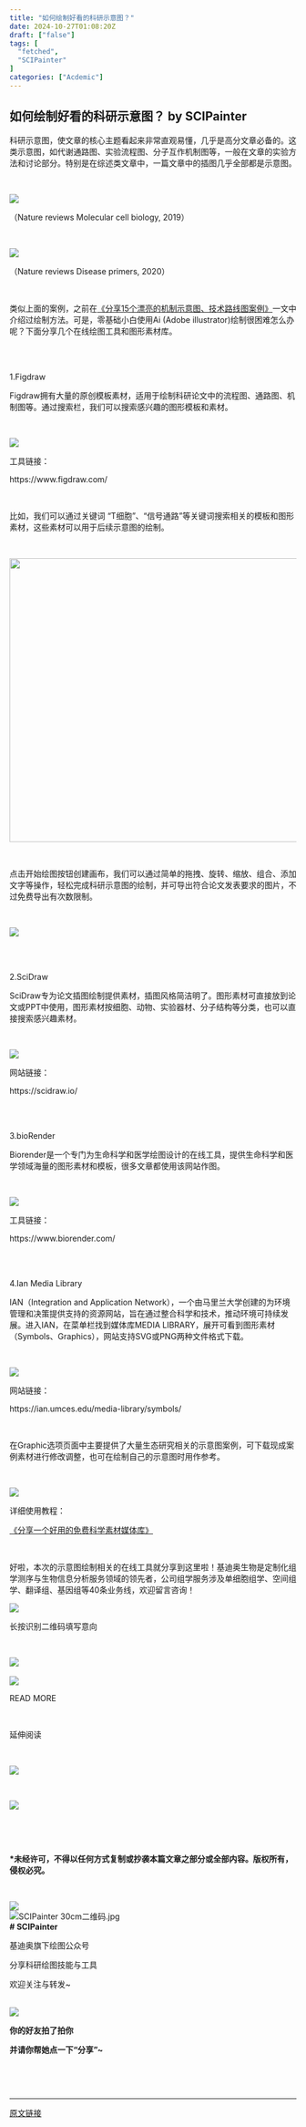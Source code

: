 ```yaml
---
title: "如何绘制好看的科研示意图？"
date: 2024-10-27T01:08:20Z
draft: ["false"]
tags: [
  "fetched",
  "SCIPainter"
]
categories: ["Acdemic"]
---
```

如何绘制好看的科研示意图？ by SCIPainter
------
<div><p data-mpa-powered-by="yiban.io"><span>科研示意图，使文章的核心主题看起来非常直观易懂，几乎是高分文章必备的。这类示意图，如代谢通路图、实验流程图、分子互作机制图等，一般在文章的实验方法和讨论部分。特别是在综述类文章中，一篇文章中的插图几乎全部都是示意图。<br></span></p><p><span><br></span></p><p><img data-imgfileid="100064416" data-ratio="0.7425925925925926" data-src="https://mmbiz.qpic.cn/sz_mmbiz_png/tgUVxVRjT6miaMvwo1xJA7PaBP3nVjWEUD1tVLc5lVfVLUricyBQXI1ia6vAD4XUFFmAmCxcibZul6lmmRR10xTs7Q/640?wx_fmt=png&amp;from=appmsg" data-type="png" data-w="1080" src="https://mmbiz.qpic.cn/sz_mmbiz_png/tgUVxVRjT6miaMvwo1xJA7PaBP3nVjWEUD1tVLc5lVfVLUricyBQXI1ia6vAD4XUFFmAmCxcibZul6lmmRR10xTs7Q/640?wx_fmt=png&amp;from=appmsg"></p><p><span>（Nature reviews Molecular cell biology, 2019）</span></p><p><span><br></span></p><p><img data-imgfileid="100064413" data-ratio="0.5796296296296296" data-src="https://mmbiz.qpic.cn/sz_mmbiz_png/tgUVxVRjT6miaMvwo1xJA7PaBP3nVjWEUGDtibCZaOlgQTWn4wZTqfFZUM1YAB3IDwy1ru42odp5kaTeqM56icyxQ/640?wx_fmt=png&amp;from=appmsg" data-type="png" data-w="1080" src="https://mmbiz.qpic.cn/sz_mmbiz_png/tgUVxVRjT6miaMvwo1xJA7PaBP3nVjWEUGDtibCZaOlgQTWn4wZTqfFZUM1YAB3IDwy1ru42odp5kaTeqM56icyxQ/640?wx_fmt=png&amp;from=appmsg"></p><p><span>（Nature reviews Disease primers, 2020）</span></p><p><span><br></span></p><p><span>类似上面的案例，之前在<a target="_blank" href="http://mp.weixin.qq.com/s?__biz=MzA5NzQzOTgzMw==&amp;mid=2651019903&amp;idx=1&amp;sn=fbf3452dd9de5ed3e2d365c748be5707&amp;chksm=8b572349bc20aa5fa206a7a5439f75159ce41c751533279fb3b766dafb1786ced227cb546c09&amp;scene=21#wechat_redirect" textvalue="《分享15个漂亮的机制示意图、技术路线图案例》" linktype="text" imgurl="" imgdata="null" data-itemshowtype="0" tab="innerlink" data-linktype="2">《分享15个漂亮的机制示意图、技术路线图案例》</a>一文中介绍过绘制方法。可是，零基础小白使用Ai (Adobe illustrator)绘制很困难怎么办呢？下面分享几个在线绘图工具和图形素材库。</span></p><section data-mpa-template="t" mpa-from-tpl="t"><section data-mpa-template="t" mpa-from-tpl="t"><section data-mpa-category="模板" data-mid="" mpa-from-tpl="t"><section data-mid="" mpa-from-tpl="t"><section data-mid="" mpa-from-tpl="t"><br mpa-from-tpl="t"></section><section data-mid="" mpa-from-tpl="t"><br mpa-from-tpl="t"></section><section data-mid="" mpa-from-tpl="t"><section data-mid="" mpa-from-tpl="t"><section data-mid="" mpa-from-tpl="t"><p data-mid=""><span mpa-is-content="t">1.Figdraw</span></p></section></section></section></section></section></section></section><p><span></span></p><p><span>Figdraw拥有大量的原创模板素材，适用于绘制科研论文中的流程图、通路图、机制图等。通过搜索栏，我们可以搜索感兴趣的图形模板和素材。</span></p><p><span><br></span></p><p><img data-imgfileid="100064414" data-ratio="0.7407407407407407" data-src="https://mmbiz.qpic.cn/sz_mmbiz_png/tgUVxVRjT6miaMvwo1xJA7PaBP3nVjWEUic5M3hML6E3SvrLCPj7RtA7Ng6ZeopX333nOk8wRxLctZEicUWvrKJBA/640?wx_fmt=png&amp;from=appmsg" data-type="png" data-w="1080" src="https://mmbiz.qpic.cn/sz_mmbiz_png/tgUVxVRjT6miaMvwo1xJA7PaBP3nVjWEUic5M3hML6E3SvrLCPj7RtA7Ng6ZeopX333nOk8wRxLctZEicUWvrKJBA/640?wx_fmt=png&amp;from=appmsg"></p><p><span>工具链接：</span></p><p><span>https://www.figdraw.com/</span></p><p><span><br></span></p><p><span>比如，我们可以通过关键词 “T细胞”、“信号通路”等关键词搜索相关的模板和图形素材，这些素材可以用于后续示意图的绘制。</span></p><p><br></p><p><img data-imgfileid="100064455" data-ratio="0.46111111111111114" data-src="https://mmbiz.qpic.cn/sz_mmbiz_png/tgUVxVRjT6keTJZ9cEW0iafeZP02hlMJbn6erxppTamDPZTlNprOLTZKxADhChvK55FV68CxwQcdKnmzh4sXAsA/640?&amp;wx_fmt=png" data-type="png" data-w="1080" height="498" width="1080" src="https://mmbiz.qpic.cn/sz_mmbiz_png/tgUVxVRjT6keTJZ9cEW0iafeZP02hlMJbn6erxppTamDPZTlNprOLTZKxADhChvK55FV68CxwQcdKnmzh4sXAsA/640?&amp;wx_fmt=png"></p><p><span><br></span></p><p><span>点击开始绘图按钮创建画布，我们可以通过简单的拖拽、旋转、缩放、组合、添加文字等操作，轻松完成科研示意图的绘制，并可导出符合论文发表要求的图片，不过免费导出有次数限制。</span></p><p><span><br></span></p><p><img data-imgfileid="100064415" data-ratio="0.6574074074074074" data-src="https://mmbiz.qpic.cn/sz_mmbiz_gif/tgUVxVRjT6miaMvwo1xJA7PaBP3nVjWEUeQPlCGzaQpIsChZInZQv4HEwksdslE4kV7XSDV2GLBDFGZxU55ntMA/640?wx_fmt=gif&amp;from=appmsg" data-type="gif" data-w="1080" src="https://mmbiz.qpic.cn/sz_mmbiz_gif/tgUVxVRjT6miaMvwo1xJA7PaBP3nVjWEUeQPlCGzaQpIsChZInZQv4HEwksdslE4kV7XSDV2GLBDFGZxU55ntMA/640?wx_fmt=gif&amp;from=appmsg"></p><section data-mpa-template="t" mpa-from-tpl="t"><section data-mpa-template="t" mpa-from-tpl="t"><section data-mpa-category="模板" data-mid="" mpa-from-tpl="t"><section data-mid="" mpa-from-tpl="t"><section data-mid="" mpa-from-tpl="t"><br mpa-from-tpl="t"></section><section data-mid="" mpa-from-tpl="t"><br mpa-from-tpl="t"></section><section data-mid="" mpa-from-tpl="t"><section data-mid="" mpa-from-tpl="t"><section data-mid="" mpa-from-tpl="t"><p data-mid=""><span mpa-is-content="t">2.SciDraw</span></p></section></section></section></section></section></section></section><p><span></span></p><p><span>SciDraw专为论文插图绘制提供素材，插图风格简洁明了。图形素材可直接放到论文或PPT中使用，图形素材按细胞、动物、实验器材、分子结构等分类，也可以直接搜索感兴趣素材。</span></p><p><br></p><p><img data-imgfileid="100064419" data-ratio="0.6814814814814815" data-src="https://mmbiz.qpic.cn/sz_mmbiz_gif/tgUVxVRjT6miaMvwo1xJA7PaBP3nVjWEUxzczwBu96AhQn0D8YOibibOKexRwZpjEg1uibXoTWF5QrNFsMSjANgibTQ/640?wx_fmt=gif&amp;from=appmsg" data-type="gif" data-w="1080" src="https://mmbiz.qpic.cn/sz_mmbiz_gif/tgUVxVRjT6miaMvwo1xJA7PaBP3nVjWEUxzczwBu96AhQn0D8YOibibOKexRwZpjEg1uibXoTWF5QrNFsMSjANgibTQ/640?wx_fmt=gif&amp;from=appmsg"></p><p><span>网站链接：</span></p><p><span>https://scidraw.io/</span></p><section data-mpa-template="t" mpa-from-tpl="t"><section data-mpa-template="t" mpa-from-tpl="t"><section data-mpa-category="模板" data-mid="" mpa-from-tpl="t"><section data-mid="" mpa-from-tpl="t"><section data-mid="" mpa-from-tpl="t"><br mpa-from-tpl="t"></section><section data-mid="" mpa-from-tpl="t"><br mpa-from-tpl="t"></section><section data-mid="" mpa-from-tpl="t"><section data-mid="" mpa-from-tpl="t"><section data-mid="" mpa-from-tpl="t"><p data-mid=""><span mpa-is-content="t">3.bioRender</span></p></section></section></section></section></section></section></section><p><span></span></p><p><span>Biorender是一个专门为生命科学和医学绘图设计的在线工具，提供生命科学和医学领域海量的图形素材和模板，很多文章都使用该网站作图。</span></p><p><br></p><p><img data-imgfileid="100064420" data-ratio="0.6626506024096386" data-src="https://mmbiz.qpic.cn/sz_mmbiz_gif/tgUVxVRjT6miaMvwo1xJA7PaBP3nVjWEUqUMibZ1kdOKZiaFlKVExGtib4o4BSVuS74pl1WjWLIGa40Dpl2gSaibiaPg/640?wx_fmt=gif&amp;from=appmsg" data-type="gif" data-w="1079" src="https://mmbiz.qpic.cn/sz_mmbiz_gif/tgUVxVRjT6miaMvwo1xJA7PaBP3nVjWEUqUMibZ1kdOKZiaFlKVExGtib4o4BSVuS74pl1WjWLIGa40Dpl2gSaibiaPg/640?wx_fmt=gif&amp;from=appmsg"></p><p><span>工具链接：</span></p><p><span>https://www.biorender.com/</span></p><section data-mpa-template="t" mpa-from-tpl="t"><section data-mpa-template="t" mpa-from-tpl="t"><section data-mpa-category="模板" data-mid="" mpa-from-tpl="t"><section data-mid="" mpa-from-tpl="t"><section data-mid="" mpa-from-tpl="t"><br mpa-from-tpl="t"></section><section data-mid="" mpa-from-tpl="t"><br mpa-from-tpl="t"></section><section data-mid="" mpa-from-tpl="t"><section data-mid="" mpa-from-tpl="t"><section data-mid="" mpa-from-tpl="t"><p data-mid=""><span mpa-is-content="t">4.Ian Media Library</span></p></section></section></section></section></section></section></section><p><span></span></p><p><span>IAN（Integration and Application Network），一个由马里兰大学创建的为环境管理和决策提供支持的资源网站，旨在通过整合科学和技术，推动环境可持续发展。进入IAN，在菜单栏找到媒体库MEDIA LIBRARY，展开可看到图形素材（Symbols、Graphics），网站支持SVG或PNG两种文件格式下载。</span></p><p><br></p><p><img data-imgfileid="100064417" data-ratio="0.7194444444444444" data-src="https://mmbiz.qpic.cn/sz_mmbiz_png/tgUVxVRjT6miaMvwo1xJA7PaBP3nVjWEU5IV49Jxrp0owIKwngcIXNXfqibbPeqpT6JXrpDdJr3CkWXEg38icHXvg/640?wx_fmt=png&amp;from=appmsg" data-type="png" data-w="1080" src="https://mmbiz.qpic.cn/sz_mmbiz_png/tgUVxVRjT6miaMvwo1xJA7PaBP3nVjWEU5IV49Jxrp0owIKwngcIXNXfqibbPeqpT6JXrpDdJr3CkWXEg38icHXvg/640?wx_fmt=png&amp;from=appmsg"></p><p><span>网站链接：</span></p><p><span>https://ian.umces.edu/media-library/symbols/</span></p><p><span><br></span></p><p><span>在Graphic选项页面中主要提供了大量生态研究相关的示意图案例，可下载现成案例素材进行修改调整，也可在绘制自己的示意图时用作参考。</span></p><p><br></p><p><img data-imgfileid="100064418" data-ratio="0.7268518518518519" data-src="https://mmbiz.qpic.cn/sz_mmbiz_png/tgUVxVRjT6miaMvwo1xJA7PaBP3nVjWEUiaPMRBw759E43zvVBnWvibCPGEUAkOnSOdicNzJeRrXrYaw2ejVu4gm6A/640?wx_fmt=png&amp;from=appmsg" data-type="png" data-w="1080" src="https://mmbiz.qpic.cn/sz_mmbiz_png/tgUVxVRjT6miaMvwo1xJA7PaBP3nVjWEUiaPMRBw759E43zvVBnWvibCPGEUAkOnSOdicNzJeRrXrYaw2ejVu4gm6A/640?wx_fmt=png&amp;from=appmsg"></p><p><span>详细使用教程：</span></p><p><span><a target="_blank" href="http://mp.weixin.qq.com/s?__biz=MzIyOTY3MDA3MA==&amp;mid=2247533751&amp;idx=1&amp;sn=c76d2f4397b894c9de049b6ff8dd4465&amp;chksm=e8bd296edfcaa078911877a6a81eb618ccd25fb360227268386541ca4295610d9b3e08b2b8a7&amp;scene=21#wechat_redirect" textvalue="《分享一个好用的免费科学素材媒体库》" linktype="text" imgurl="" imgdata="null" data-itemshowtype="0" tab="innerlink" data-linktype="2">《分享一个好用的免费科学素材媒体库》</a></span></p><p><span><br></span></p><p><span>好啦，本次的示意图绘制相关的在线工具就分享到这里啦！</span><span>基迪奥生物</span><span>是定制化组学测序与生物信息分析服务领域的领先者，公司组学服务涉及单细胞组学、空间组学、翻译组、基因组等40条业务线，欢迎留言咨询！</span></p><p><img data-imgfileid="100064421" data-ratio="1" data-s="300,640" data-src="https://mmbiz.qpic.cn/sz_mmbiz_png/tgUVxVRjT6n8DRic77wTrk8vibV3a3HK1Pe5g78Sfyic6228ibUMKf0dEnYpMEfe9libzZgicLQ0BBFMS64TNbuDyA4w/640?wx_fmt=png&amp;from=appmsg" data-type="png" data-w="500" src="https://mmbiz.qpic.cn/sz_mmbiz_png/tgUVxVRjT6n8DRic77wTrk8vibV3a3HK1Pe5g78Sfyic6228ibUMKf0dEnYpMEfe9libzZgicLQ0BBFMS64TNbuDyA4w/640?wx_fmt=png&amp;from=appmsg"></p><p><span>长按识别二维码填写意向</span></p><p><br></p><section data-mpa-template="t" mpa-from-tpl="t"><section data-mpa-template="t" mpa-from-tpl="t"><section data-mid="" mpa-from-tpl="t"><section data-mid="" mpa-from-tpl="t"><section data-mid="" mpa-from-tpl="t"><section data-mid="" mpa-from-tpl="t"><img data-imgfileid="503537932" data-ratio="0.5845070422535211" data-src="https://mmbiz.qpic.cn/mmbiz_png/b2NBibtPFhOXN1Rh1Y1ibC8AgJhOXqiay3X14awZPPYbNCb5iaqbLWGF6DNYjrp8kZ3n2fYUjQnaO9Bvj1mR14OBYA/640?from=appmsg&amp;wx_fmt=png" data-w="284" src="https://mmbiz.qpic.cn/mmbiz_png/b2NBibtPFhOXN1Rh1Y1ibC8AgJhOXqiay3X14awZPPYbNCb5iaqbLWGF6DNYjrp8kZ3n2fYUjQnaO9Bvj1mR14OBYA/640?from=appmsg&amp;wx_fmt=png"></section><section data-mid="" mpa-from-tpl="t"><br mpa-from-tpl="t"></section><section data-mid="" mpa-from-tpl="t"><section data-mid="" mpa-from-tpl="t"><section data-mid="" mpa-from-tpl="t"><img data-imgfileid="503537930" data-ratio="0.1875" data-src="https://mmbiz.qpic.cn/mmbiz_png/bBibQ23V3Ntgrq38h2o2ibqviaXVkG7lGBEFcN6YkiauqGrt4uSIQS0ogZsAhKFomNsIjLgm8W9nZWAqiaicYG26iaLfQ/640?from=appmsg&amp;wx_fmt=png" data-w="64" src="https://mmbiz.qpic.cn/mmbiz_png/bBibQ23V3Ntgrq38h2o2ibqviaXVkG7lGBEFcN6YkiauqGrt4uSIQS0ogZsAhKFomNsIjLgm8W9nZWAqiaicYG26iaLfQ/640?from=appmsg&amp;wx_fmt=png"></section><section data-mid="" mpa-from-tpl="t"><p data-mid="">READ MORE</p></section></section><section data-mid="" mpa-from-tpl="t"><br mpa-from-tpl="t"></section><section data-mid="" mpa-from-tpl="t"><p data-mid=""><span data-mid="">延伸阅读</span></p></section></section></section></section></section></section></section><p><br></p><p><a target="_blank" href="http://mp.weixin.qq.com/s?__biz=MzIyOTY3MDA3MA==&amp;mid=2247542726&amp;idx=1&amp;sn=cc64351390ff79fcc3e138419cb53430&amp;chksm=e8bd4a1fdfcac3096d381d0677734f058a0674fdfb8f72ace7579e38db00da883b23554318f6&amp;scene=21#wechat_redirect" textvalue="一眼被老板夸的结果图这样画！超简单超丝滑" linktype="image" imgurl="https://mmbiz.qpic.cn/sz_mmbiz_jpg/tgUVxVRjT6mHo268k3HfSgXVlCCQXnelPDicyG0PxNY2CTwyiao2II62msd8wkXd9pD8SMqELanzuZl0UFUwufgA/0?wx_fmt=jpeg&amp;from=appmsg" imgdata="[object Object]" data-itemshowtype="0" tab="innerlink" data-linktype="1"><span><img data-galleryid="" data-imgfileid="100061143" data-ratio="0.4685185185185185" data-s="300,640" data-src="https://mmbiz.qpic.cn/sz_mmbiz_jpg/tgUVxVRjT6mHo268k3HfSgXVlCCQXnelPDicyG0PxNY2CTwyiao2II62msd8wkXd9pD8SMqELanzuZl0UFUwufgA/640?wx_fmt=jpeg&amp;from=appmsg" data-type="jpeg" data-w="1080" src="https://mmbiz.qpic.cn/sz_mmbiz_jpg/tgUVxVRjT6mHo268k3HfSgXVlCCQXnelPDicyG0PxNY2CTwyiao2II62msd8wkXd9pD8SMqELanzuZl0UFUwufgA/640?wx_fmt=jpeg&amp;from=appmsg"></span></a><br></p><p><br></p><p><a target="_blank" href="http://mp.weixin.qq.com/s?__biz=MzIyOTY3MDA3MA==&amp;mid=2247544239&amp;idx=1&amp;sn=d08c5d1b3e2188b701851430bdc56ed2&amp;chksm=e8bd4076dfcac960228fe11436966b9aa0c138d961e2634662643621d185b8d2d73ed1607083&amp;scene=21#wechat_redirect" textvalue="单细胞多组学客户文章速看！上大分指南在这里" linktype="image" imgurl="https://mmbiz.qpic.cn/sz_mmbiz_jpg/tgUVxVRjT6mHo268k3HfSgXVlCCQXnelB8GsERSZibicNAm1EgMC36utYCeoTMibH6pqRHF7fRWojBcQzLichmzc7A/0?wx_fmt=jpeg&amp;from=appmsg" imgdata="[object Object]" data-itemshowtype="11" tab="innerlink" data-linktype="1"><span><img data-galleryid="" data-imgfileid="100061144" data-ratio="0.4685185185185185" data-s="300,640" data-src="https://mmbiz.qpic.cn/sz_mmbiz_jpg/tgUVxVRjT6mHo268k3HfSgXVlCCQXnelB8GsERSZibicNAm1EgMC36utYCeoTMibH6pqRHF7fRWojBcQzLichmzc7A/640?wx_fmt=jpeg&amp;from=appmsg" data-type="jpeg" data-w="1080" src="https://mmbiz.qpic.cn/sz_mmbiz_jpg/tgUVxVRjT6mHo268k3HfSgXVlCCQXnelB8GsERSZibicNAm1EgMC36utYCeoTMibH6pqRHF7fRWojBcQzLichmzc7A/640?wx_fmt=jpeg&amp;from=appmsg"></span></a><br></p><p><br></p><p><br></p><p><strong><span>*未经许可，不得以任何方式复制或抄袭本篇文章之部分或全部内容。版权所有，侵权必究。</span></strong></p><p><br></p><section data-role="outer" label="Powered by 135editor.com"><section data-tools="135编辑器" data-id="105648"><section><section data-role="outer" label="Powered by 135editor.com"><section data-tools="135编辑器" data-id="105648"><section><section><img data-ratio="0.8780487804878049" data-src="https://mmbiz.qpic.cn/sz_mmbiz_png/tgUVxVRjT6kCKJYcEqEIfoJYG621mPJE8VibmibGU0Jxic9iabARVRH0FT6BNE8VAglWFXBPibFAU7a6tWGibSs8wyUg/640?wx_fmt=png" data-type="png" data-w="41" data-width="100%" data-imgfileid="100064425" src="https://mmbiz.qpic.cn/sz_mmbiz_png/tgUVxVRjT6kCKJYcEqEIfoJYG621mPJE8VibmibGU0Jxic9iabARVRH0FT6BNE8VAglWFXBPibFAU7a6tWGibSs8wyUg/640?wx_fmt=png"></section><section><section><section data-width="35%"><section><section data-width="100%"><img data-imgfileid="100064423" data-ratio="1" data-src="https://mmbiz.qpic.cn/sz_mmbiz_jpg/tgUVxVRjT6kCKJYcEqEIfoJYG621mPJEv5etCBwHicqbEPwnVrkpaasxqaVibM4mT2JdIuN6yTlYWDD4mL5A427A/640?wx_fmt=jpeg" data-type="jpeg" data-w="860" data-width="100%" title="SCIPainter 30cm二维码.jpg" src="https://mmbiz.qpic.cn/sz_mmbiz_jpg/tgUVxVRjT6kCKJYcEqEIfoJYG621mPJEv5etCBwHicqbEPwnVrkpaasxqaVibM4mT2JdIuN6yTlYWDD4mL5A427A/640?wx_fmt=jpeg"></section></section></section><section data-width="50%"><section><section data-brushtype="text"><span><strong># SCIPainter</strong></span></section><section data-brushtype="text" hm_fix="361:593"><p>基迪奥旗下绘图公众号</p><p>分享科研绘图技能与工具</p><p>欢迎关注与转发~</p></section></section></section></section></section></section></section></section><section><br></section></section></section><section data-role="paragraph"><section><section powered-by="xiumi.us"><section><section powered-by="xiumi.us"><section><img data-ratio="1" data-src="https://mmbiz.qpic.cn/sz_mmbiz_gif/tgUVxVRjT6kCKJYcEqEIfoJYG621mPJEgMd0aMPtmrDjiaX8sBhfhicVteeHf1JicexSpUbS3fdS9SiboUVN7guaPw/640?wx_fmt=gif" data-type="gif" data-w="400" data-imgfileid="100064422" src="https://mmbiz.qpic.cn/sz_mmbiz_gif/tgUVxVRjT6kCKJYcEqEIfoJYG621mPJEgMd0aMPtmrDjiaX8sBhfhicVteeHf1JicexSpUbS3fdS9SiboUVN7guaPw/640?wx_fmt=gif"></section></section></section><section><section powered-by="xiumi.us"><section><p><span><strong>你的好友拍了拍你</strong></span></p><p><span><strong>并请你帮她点一下</strong></span><strong><span>“分享”</span></strong><span><strong><span>~</span></strong></span></p></section></section></section></section></section><p><br></p></section></section><p><span><br></span></p><p><mp-style-type data-value="10000"></mp-style-type></p></div>  
<hr>
<a href="https://mp.weixin.qq.com/s/B2tbyxoFsqKmg68iyNnCQg",target="_blank" rel="noopener noreferrer">原文链接</a>
